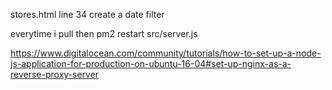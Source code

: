 stores.html line 34 create a date filter



everytime i pull then pm2 restart src/server.js


https://www.digitalocean.com/community/tutorials/how-to-set-up-a-node-js-application-for-production-on-ubuntu-16-04#set-up-nginx-as-a-reverse-proxy-server
